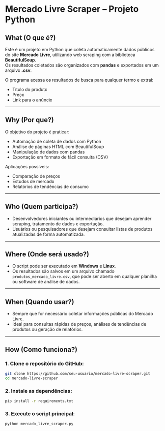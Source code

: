 # Mercado Livre Scraper – Projeto Python  

## What (O que é?)  
Este é um projeto em Python que coleta automaticamente dados públicos do site **Mercado Livre**, utilizando web scraping com a biblioteca **BeautifulSoup**.  
Os resultados coletados são organizados com **pandas** e exportados em um arquivo **.csv**.  

O programa acessa os resultados de busca para qualquer termo e extrai:  
- Título do produto  
- Preço  
- Link para o anúncio  

---

## Why (Por que?)  
O objetivo do projeto é praticar:  
- Automação de coleta de dados com Python  
- Análise de páginas HTML com BeautifulSoup  
- Manipulação de dados com pandas  
- Exportação em formato de fácil consulta (CSV)  

Aplicações possíveis:  
- Comparação de preços  
- Estudos de mercado  
- Relatórios de tendências de consumo  

---

## Who (Quem participa?)  
- Desenvolvedores iniciantes ou intermediários que desejam aprender scraping, tratamento de dados e exportação.  
- Usuários ou pesquisadores que desejam consultar listas de produtos atualizadas de forma automatizada.  

---

## Where (Onde será usado?)  
- O script pode ser executado em **Windows** e **Linux**.  
- Os resultados são salvos em um arquivo chamado `produtos_mercado_livre.csv`, que pode ser aberto em qualquer planilha ou software de análise de dados.  

---

## When (Quando usar?)  
- Sempre que for necessário coletar informações públicas do Mercado Livre.  
- Ideal para consultas rápidas de preços, análises de tendências de produtos ou geração de relatórios.  

---

## How (Como funciona?)  

### 1. Clone o repositório do GitHub:  
```bash
git clone https://github.com/seu-usuario/mercado-livre-scraper.git
cd mercado-livre-scraper
```
### 2. Instale as dependências:
```bash
pip install -r requirements.txt
```
### 3. Execute o script principal:
```bash
python mercado_livre_scraper.py